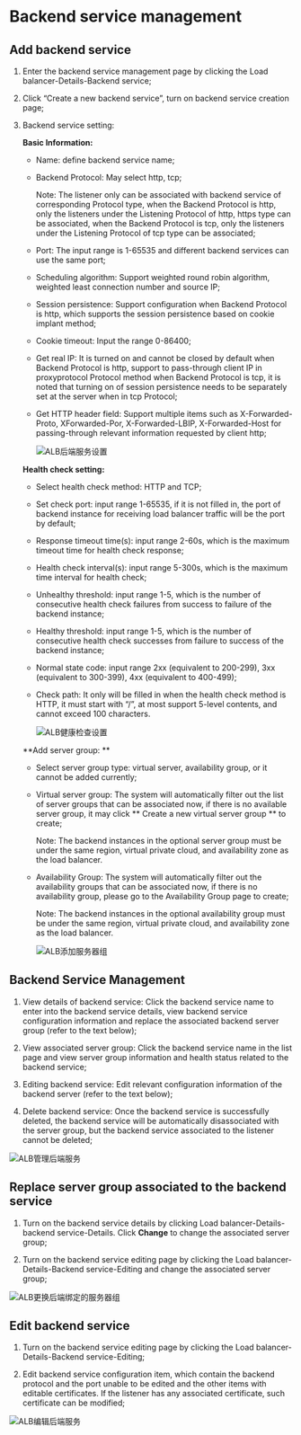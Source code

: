 # Backend service management

## Add backend service

1. Enter the backend service management page by clicking the Load balancer-Details-Backend service;

3. Click “Create a new backend service”, turn on backend service creation page;

5. Backend service setting:
	
	**Basic Information:**
	
	- Name: define backend service name;
	
	- Backend Protocol: May select http, tcp;

		Note: The listener only can be associated with backend service of corresponding Protocol type, when the Backend Protocol is http, only the listeners under the Listening Protocol of http, https type can be associated, when the Backend Protocol is tcp, only the listeners under the Listening Protocol of tcp type can be associated;

	- Port: The input range is 1-65535 and different backend services can use the same port;

	- Scheduling algorithm: Support weighted round robin algorithm, weighted least connection number and source IP;

	- Session persistence: Support configuration when Backend Protocol is http, which supports the session persistence based on cookie implant method;

	- Cookie timeout: Input the range 0-86400;

	- Get real IP: It is turned on and cannot be closed by default when Backend Protocol is http, support to pass-through client IP in proxyprotocol Protocol method when Backend Protocol is tcp, it is noted that turning on of session persistence needs to be separately set at the server when in tcp Protocol;

	- Get HTTP header field: Support multiple items such as X-Forwarded-Proto, XForwarded-Por, X-Forwarded-LBIP, X-Forwarded-Host for passing-through relevant information requested by client http;

		![ALB后端服务设置](../../../../image/Networking/ALB/ALB-028.png)

	**Health check setting:**

	- Select health check method: HTTP and TCP;

	- Set check port: input range 1-65535, if it is not filled in, the port of backend instance for receiving load balancer traffic will be the port by default;

	- Response timeout time(s): input range 2-60s, which is the maximum timeout time for health check response;

	- Health check interval(s): input range 5-300s, which is the maximum time interval for health check;

	- Unhealthy threshold: input range 1-5, which is the number of consecutive health check failures from success to failure of the backend instance;

	- Healthy threshold: input range 1-5, which is the number of consecutive health check successes from failure to success of the backend instance;

	- Normal state code: input range 2xx (equivalent to 200-299), 3xx (equivalent to 300-399), 4xx (equivalent to 400-499);

	- Check path: It only will be filled in when the health check method is HTTP, it must start with “/”, at most support 5-level contents, and cannot exceed 100 characters.

		![ALB健康检查设置](../../../../image/Networking/ALB/ALB-029.png)	

	**Add server group: **

	- Select server group type: virtual server, availability group, or it cannot be added currently;

	- Virtual server group: The system will automatically filter out the list of server groups that can be associated now, if there is no available server group, it may click ** Create a new virtual server group ** to create;

		Note: The backend instances in the optional server group must be under the same region, virtual private cloud, and availability zone as the load balancer.

	- Availability Group: The system will automatically filter out the availability groups that can be associated now, if there is no availability group, please go to the Availability Group page to create;

		Note: The backend instances in the optional availability group must be under the same region, virtual private cloud, and availability zone as the load balancer.

		![ALB添加服务器组](../../../../image/Networking/ALB/ALB-030.png)


## Backend Service Management

1. View details of backend service: Click the backend service name to enter into the backend service details, view backend service configuration information and replace the associated backend server group (refer to the text below);

1. View associated server group: Click the backend service name in the list page and view server group information and health status related to the backend service;

1. Editing backend service: Edit relevant configuration information of the backend server (refer to the text below);

1. Delete backend service: Once the backend service is successfully deleted, the backend service will be automatically disassociated with the server group, but the backend service associated to the listener cannot be deleted;

![ALB管理后端服务](../../../../image/Networking/ALB/ALB-031.png)
	
## Replace server group associated to the backend service

1. Turn on the backend service details by clicking Load balancer-Details-backend service-Details. Click **Change** to change the associated server group;

1. Turn on the backend service editing page by clicking the Load balancer-Details-Backend service-Editing and change the associated server group;

![ALB更换后端绑定的服务器组](../../../../image/Networking/ALB/ALB-032.png)
	
## Edit backend service

1. Turn on the backend service editing page by clicking the Load balancer-Details-Backend service-Editing;

1. Edit backend service configuration item, which contain the backend protocol and the port unable to be edited and the other items with editable certificates. If the listener has any associated certificate, such certificate can be modified;

![ALB编辑后端服务](../../../../image/Networking/ALB/ALB-033.png)
	



